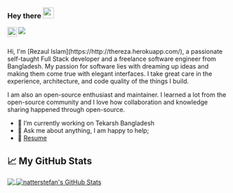 ### Hey there <img src="https://media.giphy.com/media/hvRJCLFzcasrR4ia7z/giphy.gif" width="25px">
<a href="https://www.linkedin.com/in/therezacuet/">
  <img align="left" alt="theReza's LinkedIN" width="22px" src="https://raw.githubusercontent.com/peterthehan/peterthehan/master/assets/linkedin.svg" />
</a>

![](https://visitor-badge.glitch.me/badge?page_id=therezacuet.therezacuet)

<br />
Hi, I'm [Rezaul Islam](https://http://thereza.herokuapp.com/), a passionate self-taught Full Stack developer and a freelance software engineer from Bangladesh. My passion for software lies with dreaming up ideas and making them come true with elegant interfaces. I take great care in the experience, architecture, and code quality of the things I build.

I am also an open-source enthusiast and maintainer. I learned a lot from the open-source community and I love how collaboration and knowledge sharing happened through open-source.

- 🔭 I’m currently working on Tekarsh Bangladesh
- 💬 Ask me about anything, I am happy to help;
- 📝 [Resume](http://thereza.herokuapp.com/assets/images/apk/CV-Rezaul%20Islam.pdf)

## &#x1f4c8; My GitHub Stats

<a href="https://github.com/therezacuet/therezacuet">
  <img align="center" src="https://github-readme-stats.vercel.app/api/top-langs/?username=therezacuet&hide=html&title_color=ffffff&text_color=c9cacc&icon_color=2bbc8a&bg_color=1d1f21" />
</a>

<a href="https://github.com/therezacuet/therezacuet">
  <img align="center" src="https://github-readme-stats.vercel.app/api?username=therezacuet&show_icons=true&line_height=27&count_private=true&title_color=ffffff&text_color=c9cacc&icon_color=2bbc8a&bg_color=1d1f21" alt="natterstefan's GitHub Stats" />
</a>
